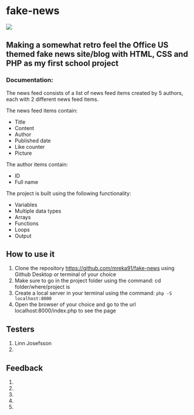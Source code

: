 # fake-news

![](https://media.giphy.com/media/9FW5ShdnPyKd6eCwiA/giphy.gif)

## Making a somewhat retro feel the Office US themed fake news site/blog with HTML, CSS and PHP as my first school project

### Documentation:
The news feed consists of a list of news feed items created by 5 authors, each with 2 different news feed items. 

    
The news feed items contain:

- Title
- Content
- Author
- Published date
- Like counter
- Picture
    
The author items contain:

- ID
- Full name



The project is built using the following functionality:

- Variables
- Multiple data types
- Arrays
-  Functions
- Loops 
- Output


## How to use it
1. Clone the repository https://github.com/mreka91/fake-news using Github Desktop or terminal of your choice
2. Make sure to go in the project folder using the command: cd folder/where/project is
3. Create a local server in your terminal using the command: ```php -S localhost:8000```
4. Open the browser of your choice and go to the url localhost:8000/index.php to see the page

## Testers

1. Linn Josefsson
2. 

## Feedback

1. 
2. 
3. 
4. 
5. 

